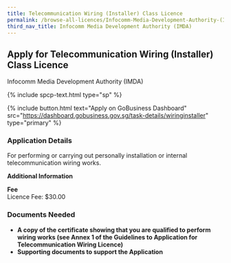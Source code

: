 ```yaml
---
title: Telecommunication Wiring (Installer) Class Licence
permalink: /browse-all-licences/Infocomm-Media-Development-Authority-(IMDA)/Telecommunication-Wiring-(Installer)-Class-Licence
third_nav_title: Infocomm Media Development Authority (IMDA)
---
```


## Apply for Telecommunication Wiring (Installer) Class Licence

Infocomm Media Development Authority (IMDA)

{% include spcp-text.html type="sp" %}

{% include button.html text="Apply on GoBusiness Dashboard" src="https://dashboard.gobusiness.gov.sg/task-details/wiringinstaller" type="primary" %}

<H3>Application Details</H3>

<p>For performing or carrying out personally installation or internal telecommunication wiring works.</p>

<strong>Additional Information</strong>

<p><strong>Fee</strong><br />Licence Fee: $30.00</p>

<H3>Documents Needed</H3>

<ul>
<li><strong>A copy of the certificate showing that you are qualified to perform wiring works (see Annex 1 of the Guidelines to Application for Telecommunication Wiring Licence)</strong></li>
<li><strong>Supporting documents to support the Application</strong></li>
</ul>

